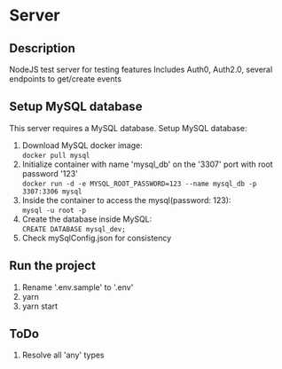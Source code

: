 # Server
## Description
NodeJS test server for testing features
Includes Auth0, Auth2.0, several endpoints to get/create events

## Setup MySQL database
This server requires a MySQL database. 
Setup MySQL database:
1. Download MySQL docker image:  
`docker pull mysql`
2. Initialize container with name 'mysql_db' on the '3307' port with root password '123'  
`docker run -d -e MYSQL_ROOT_PASSWORD=123 --name mysql_db -p 3307:3306 mysql`
3. Inside the container to access the mysql(password: 123):  
`mysql -u root -p`
4. Create the database inside MySQL:  
`CREATE DATABASE mysql_dev;`
5. Check mySqlConfig.json for consistency

## Run the project
1. Rename '.env.sample' to '.env'
2. yarn
3. yarn start

## ToDo
1. Resolve all 'any' types